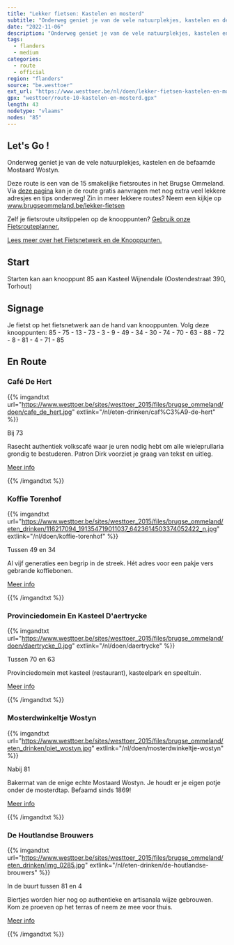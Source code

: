 ```yaml
---
title: "Lekker fietsen: Kastelen en mosterd"
subtitle: "Onderweg geniet je van de vele natuurplekjes, kastelen en de befaamde Mostaard Wostyn"
date: "2022-11-06"
description: "Onderweg geniet je van de vele natuurplekjes, kastelen en de befaamde Mostaard Wostyn" 
tags:
  - flanders
  - medium
categories: 
  - route
  - official
region: "flanders"
source: "be.westtoer"
ext_url: "https://www.westtoer.be/nl/doen/lekker-fietsen-kastelen-en-mosterd"
gpx: "westtoer/route-10-kastelen-en-mosterd.gpx"
length: 43
nodetype: "vlaams"
nodes: "85"
---
```


## Let's Go !

Onderweg geniet je van de vele natuurplekjes, kastelen en de befaamde Mostaard Wostyn.

Deze route is een van de 15 smakelijke fietsroutes in het Brugse Ommeland. Via [deze pagina](https://www.westtoer.be/nl/kastelen-en-mosterd) kan je de route gratis aanvragen met nog extra veel lekkere adresjes en tips onderweg! Zin in meer lekkere routes? Neem een kijkje op www.brugseommeland.be/lekker-fietsen 

Zelf je fietsroute uitstippelen op de knooppunten? [Gebruik onze Fietsrouteplanner.](https://www.westtoer.be/nl/fietsrouteplanner)

[Lees meer over het Fietsnetwerk en de Knooppunten.](https://www.westtoer.be/nl/inspiratie/fietsnetwerk)

## Start 

Starten kan aan knooppunt 85 aan Kasteel Wijnendale (Oostendestraat 390, Torhout)

## Signage

Je fietst op het fietsnetwerk aan de hand van knooppunten. Volg deze knooppunten: 85 - 75 - 13 - 73 - 3 - 9 - 49 - 34 - 30 - 74 - 70 - 63 - 88 - 72 - 8 - 81 - 4 - 71 - 85

## En Route

### Café De Hert

{{% imgandtxt url="https://www.westtoer.be/sites/westtoer_2015/files/brugse_ommeland/doen/cafe_de_hert.jpg" extlink="/nl/eten-drinken/caf%C3%A9-de-hert" %}}

Bij 73

Rasecht authentiek volkscafé waar je uren nodig hebt om alle wieleprullaria grondig te bestuderen. Patron Dirk voorziet je graag van tekst en uitleg.

[Meer info](https://www.westtoer.be/nl/eten-drinken/caf%C3%A9-de-hert)

{{% /imgandtxt %}}

### Koffie Torenhof

{{% imgandtxt url="https://www.westtoer.be/sites/westtoer_2015/files/brugse_ommeland/eten_drinken/116217094_191354719011037_6423614503374052422_n.jpg" extlink="/nl/doen/koffie-torenhof" %}}

Tussen 49 en 34

Al vijf generaties een begrip in de streek. Hét adres voor een pakje vers gebrande koffiebonen.

[Meer info](https://www.westtoer.be/nl/doen/koffie-torenhof)

{{% /imgandtxt %}}

### Provinciedomein En Kasteel D'aertrycke

{{% imgandtxt url="https://www.westtoer.be/sites/westtoer_2015/files/brugse_ommeland/doen/daertrycke_0.jpg" extlink="/nl/doen/daertrycke" %}}

Tussen 70 en 63

Provinciedomein met kasteel (restaurant), kasteelpark en speeltuin.

[Meer info](https://www.westtoer.be/nl/doen/daertrycke)

{{% /imgandtxt %}}

### Mosterdwinkeltje Wostyn

{{% imgandtxt url="https://www.westtoer.be/sites/westtoer_2015/files/brugse_ommeland/eten_drinken/piet_wostyn.jpg" extlink="/nl/doen/mosterdwinkeltje-wostyn" %}}

Nabij 81

Bakermat van de enige echte Mostaard Wostyn. Je houdt er je eigen potje onder de mosterdtap. Befaamd sinds 1869!

[Meer info](https://www.westtoer.be/nl/doen/mosterdwinkeltje-wostyn)

{{% /imgandtxt %}}

### De Houtlandse Brouwers

{{% imgandtxt url="https://www.westtoer.be/sites/westtoer_2015/files/brugse_ommeland/eten_drinken/img_0285.jpg" extlink="/nl/eten-drinken/de-houtlandse-brouwers" %}}

In de buurt tussen 81 en 4

Biertjes worden hier nog op authentieke en artisanala wijze gebrouwen. Kom ze proeven op het terras of neem ze mee voor thuis.

[Meer info](https://www.westtoer.be/nl/eten-drinken/de-houtlandse-brouwers)

{{% /imgandtxt %}}